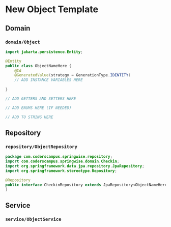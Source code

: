 # New Object Template

## Domain

### `domain/Object`

```Java
import jakarta.persistence.Entity;

@Entity
public class ObjectNameHere {
    @Id
    @GeneratedValue(strategy = GenerationType.IDENTITY)
    // ADD INSTANCE VARIABLES HERE
    
}

// ADD GETTERS AND SETTERS HERE

// ADD ENUMS HERE (IF NEEDED)

// ADD TO STRING HERE

```

## Repository

### `repository/ObjectRepository`

```Java
package com.coderscampus.springwise.repository;
import com.coderscampus.springwise.domain.Checkin;
import org.springframework.data.jpa.repository.JpaRepository;
import org.springframework.stereotype.Repository;

@Repository
public interface CheckinRepository extends JpaRepository<ObjectNameHere, Long> {
}

```


## Service

### `service/ObjectService`

```Java


```



